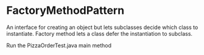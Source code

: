 # FactoryMethodPattern

An interface for creating an object but lets subclasses decide which class to instantiate.
Factory method lets a class defer the instantiation to subclass.

Run the PizzaOrderTest.java main method
